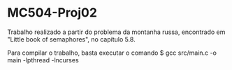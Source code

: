 # MC504-Proj02

Trabalho realizado a partir do problema da montanha russa, encontrado em "Little book of semaphores", no capítulo 5.8. 

Para compilar o trabalho, basta executar o comando $ gcc src/main.c -o main -lpthread -lncurses